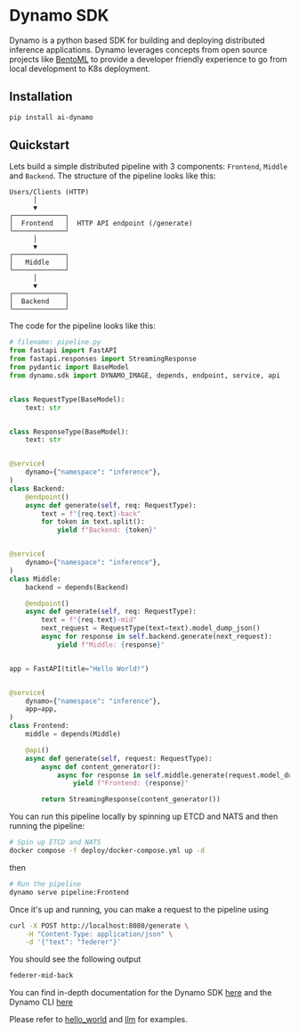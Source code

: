 # Dynamo SDK

Dynamo is a python based SDK for building and deploying distributed inference applications. Dynamo leverages concepts from open source projects like [BentoML](https://github.com/bentoml/bentoml) to provide a developer friendly experience to go from local development to K8s deployment.

## Installation

```bash
pip install ai-dynamo
```

## Quickstart
Lets build a simple distributed pipeline with 3 components: `Frontend`, `Middle` and `Backend`. The structure of the pipeline looks like this:

```
Users/Clients (HTTP)
      │
      ▼
┌─────────────┐
│  Frontend   │  HTTP API endpoint (/generate)
└─────────────┘
      │
      ▼
┌─────────────┐
│   Middle    │
└─────────────┘
      │
      ▼
┌─────────────┐
│  Backend    │
└─────────────┘
```

The code for the pipeline looks like this:

```python
# filename: pipeline.py
from fastapi import FastAPI
from fastapi.responses import StreamingResponse
from pydantic import BaseModel
from dynamo.sdk import DYNAMO_IMAGE, depends, endpoint, service, api


class RequestType(BaseModel):
    text: str


class ResponseType(BaseModel):
    text: str


@service(
    dynamo={"namespace": "inference"},
)
class Backend:
    @endpoint()
    async def generate(self, req: RequestType):
        text = f"{req.text}-back"
        for token in text.split():
            yield f"Backend: {token}"


@service(
    dynamo={"namespace": "inference"},
)
class Middle:
    backend = depends(Backend)

    @endpoint()
    async def generate(self, req: RequestType):
        text = f"{req.text}-mid"
        next_request = RequestType(text=text).model_dump_json()
        async for response in self.backend.generate(next_request):
            yield f"Middle: {response}"


app = FastAPI(title="Hello World!")


@service(
    dynamo={"namespace": "inference"},
    app=app,
)
class Frontend:
    middle = depends(Middle)

    @api()
    async def generate(self, request: RequestType):
        async def content_generator():
            async for response in self.middle.generate(request.model_dump_json()):
                yield f"Frontend: {response}"

        return StreamingResponse(content_generator())

```

You can run this pipeline locally by spinning up ETCD and NATS and then running the pipeline:

```bash
# Spin up ETCD and NATS
docker compose -f deploy/docker-compose.yml up -d
```

then

```bash
# Run the pipeline
dynamo serve pipeline:Frontend
```

Once it's up and running, you can make a request to the pipeline using

```bash
curl -X POST http://localhost:8080/generate \
    -H "Content-Type: application/json" \
    -d '{"text": "federer"}'
```

You should see the following output

```bash
federer-mid-back
```

You can find in-depth documentation for the Dynamo SDK [here](./docs/sdk/README.md) and the Dynamo CLI [here](./docs/cli/README.md)

Please refer to [hello_world](../../../examples/hello_world/README.md) and [llm](../../../examples/llm/README.md) for examples.
